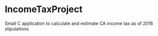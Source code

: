 # IncomeTaxProject
Small C application to calculate and estimate CA income tax as of 2016 stipulations 


